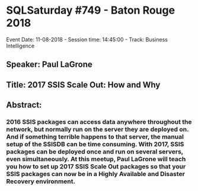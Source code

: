 # SQLSaturday #749 - Baton Rouge 2018
Event Date: 11-08-2018 - Session time: 14:45:00 - Track: Business Intelligence
## Speaker: Paul LaGrone
## Title: 2017 SSIS Scale Out: How and Why
## Abstract:
### 2016 SSIS packages can access data anywhere throughout the network, but normally run on the server they are deployed on. And if something terrible happens to that server, the manual setup of the SSISDB can be time consuming. With 2017, SSIS packages can be deployed once and run on several servers, even simultaneously. At this meetup, Paul LaGrone will teach you how to set up 2017 SSIS Scale Out packages so that your SSIS packages can now be in a Highly Available and Disaster Recovery environment.
